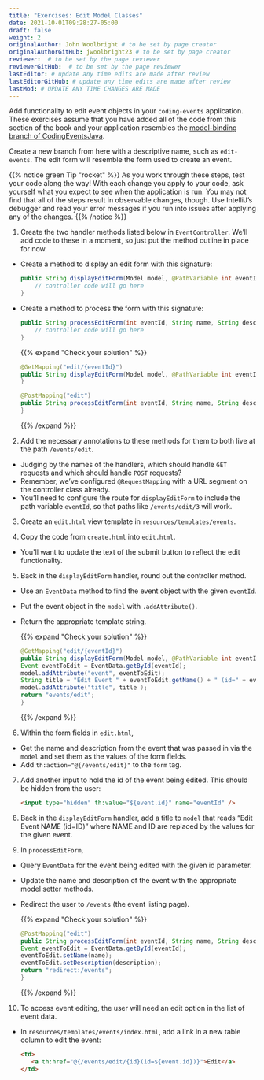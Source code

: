 ```yaml
---
title: "Exercises: Edit Model Classes"
date: 2021-10-01T09:28:27-05:00
draft: false
weight: 2
originalAuthor: John Woolbright # to be set by page creator
originalAuthorGitHub: jwoolbright23 # to be set by page creator
reviewer:  # to be set by the page reviewer
reviewerGitHub:  # to be set by the page reviewer
lastEditor: # update any time edits are made after review
lastEditorGitHub: # update any time edits are made after review
lastMod: # UPDATE ANY TIME CHANGES ARE MADE
---
```


Add functionality to edit event objects in your `coding-events` application. These exercises assume that you have added all of the code from this section of the book and your application resembles the [model-binding branch of CodingEventsJava](https://github.com/LaunchCodeEducation/CodingEventsJava/tree/model-binding).

Create a new branch from here with a descriptive name, such as `edit-events`. The edit form will resemble the form used to create an event.

{{% notice green Tip "rocket" %}}
As you work through these steps, test your code along the way! With each change you apply to your code, ask yourself what you expect to see when the application is run. You may not find that all of the steps result in observable changes, though. Use IntelliJ’s debugger and read your error messages if you run into issues after applying any of the changes.
{{% /notice %}}

1. Create the two handler methods listed below in `EventController`. We’ll add code to these in a moment, so just put the method outline in place for now.

- Create a method to display an edit form with this signature:

    ```java
    public String displayEditForm(Model model, @PathVariable int eventId) {
        // controller code will go here
    }
    ```

- Create a method to process the form with this signature:

    ```java
    public String processEditForm(int eventId, String name, String description) {
        // controller code will go here
    }
    ```
   {{% expand "Check your solution" %}}

   ```java
   @GetMapping("edit/{eventId}")
   public String displayEditForm(Model model, @PathVariable int eventId){
   }
   ```

   ```java
   @PostMapping("edit")
   public String processEditForm(int eventId, String name, String description) {
   }
   ```
   {{% /expand %}}

2. Add the necessary annotations to these methods for them to both live at the path `/events/edit`.
- Judging by the names of the handlers, which should handle `GET` requests and which should handle `POST` requests?
- Remember, we’ve configured `@RequestMapping` with a URL segment on the controller class already.
- You’ll need to configure the route for `displayEditForm` to include the path variable `eventId`, so that paths like `/events/edit/3` will work.

3. Create an `edit.html` view template in `resources/templates/events`.

4. Copy the code from `create.html` into `edit.html`.
- You'll want to update the text of the submit button to reflect the edit functionality.

5. Back in the `displayEditForm` handler, round out the controller method.
- Use an `EventData` method to find the event object with the given `eventId`.
- Put the event object in the `model` with `.addAttribute()`.
- Return the appropriate template string.

   {{% expand "Check your solution" %}}
   ```java
   @GetMapping("edit/{eventId}")
   public String displayEditForm(Model model, @PathVariable int eventId){
   Event eventToEdit = EventData.getById(eventId);
   model.addAttribute("event", eventToEdit);
   String title = "Edit Event " + eventToEdit.getName() + " (id=" + eventToEdit.getId() + ")";
   model.addAttribute("title", title );
   return "events/edit";
   }
   ```
   {{% /expand %}}

6. Within the form fields in `edit.html`,
- Get the name and description from the event that was passed in via the `model` and set them as the values of the form fields.
- Add `th:action="@{/events/edit}"` to the `form` tag.

7. Add another input to hold the id of the event being edited. This should be hidden from the user:

   ```html
   <input type="hidden" th:value="${event.id}" name="eventId" />
   ```

8. Back in the `displayEditForm` handler, add a title to `model` that reads “Edit Event NAME (id=ID)” where NAME and ID are replaced by the values for the given event.

9. In `processEditForm`,
- Query `EventData` for the event being edited with the given id parameter.
- Update the name and description of the event with the appropriate model setter methods.
- Redirect the user to `/events` (the event listing page).

   {{% expand "Check your solution" %}}
   ```java
   @PostMapping("edit")
   public String processEditForm(int eventId, String name, String description) {
   Event eventToEdit = EventData.getById(eventId);
   eventToEdit.setName(name);
   eventToEdit.setDescription(description);
   return "redirect:/events";
   }
   ```
   {{% /expand %}}

10. To access event editing, the user will need an edit option in the list of event data.
- In `resources/templates/events/index.html`, add a link in a new table column to edit the event:

   ```html
   <td>
      <a th:href="@{/events/edit/{id}(id=${event.id})}">Edit</a>
   </td>
   ```